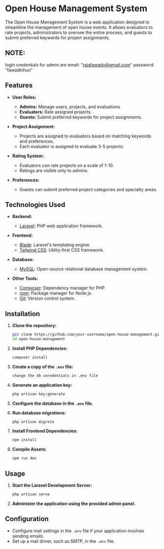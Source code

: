 # Open House Management System

The Open House Management System is a web application designed to streamline the management of open house events. It allows evaluators to rate projects, administrators to oversee the entire process, and guests to submit preferred keywords for project assignments.

## NOTE: 
login credentials for admin are email: "rajafawady@gmail.com" password: "fawadhihun"

## Features

- **User Roles:**
  - **Admins:** Manage users, projects, and evaluations
  - **Evaluators:** Rate assigned projects.
  - **Guests:** Submit preferred keywords for project assignments.

- **Project Assignment:**
  - Projects are assigned to evaluators based on matching keywords and preferences.
  - Each evaluator is assigned to evaluate 3-5 projects.

- **Rating System:**
  - Evaluators can rate projects on a scale of 1-10.
  - Ratings are visible only to admins.

- **Preferences:**
  - Guests can submit preferred project categories and specialty areas.

## Technologies Used

- **Backend:**
  - [Laravel](https://laravel.com/): PHP web application framework.

- **Frontend:**
  - [Blade](https://laravel.com/docs/8.x/blade): Laravel's templating engine.
  - [Tailwind CSS](https://tailwindcss.com/): Utility-first CSS framework.

- **Database:**
  - [MySQL](https://www.mysql.com/): Open-source relational database management system.

- **Other Tools:**
  - [Composer](https://getcomposer.org/): Dependency manager for PHP.
  - [npm](https://www.npmjs.com/): Package manager for Node.js.
  - [Git](https://git-scm.com/): Version control system.

## Installation

1. **Clone the repository:**
   ```bash
   git clone https://github.com/your-username/open-house-management.git
   cd open-house-management

2. **Install PHP Dependencies:**
    ```bash
    composer install
    ```

3. **Create a copy of the `.env` file:**
    ```bash
    change the db ceredentials in .env file
    
    ```

4. **Generate an application key:**
    ```bash
    php artisan key:generate
    ```

5. **Configure the database in the `.env` file.**

6. **Run database migrations:**
    ```bash
    php artisan migrate
    ```

7. **Install Frontend Dependencies:**
    ```bash
    npm install
    ```

8. **Compile Assets:**
    ```bash
    npm run dev
    ```

## Usage

1. **Start the Laravel Development Server:**
    ```bash
    php artisan serve
    ```


2. **Administer the application using the provided admin panel.**

## Configuration

- Configure mail settings in the `.env` file if your application involves sending emails.
- Set up a mail driver, such as SMTP, in the `.env` file.

